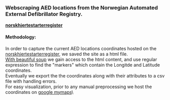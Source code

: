 ### Webscraping AED locations from the Norwegian Automated External Defibrillator Registry.
**[norskhjertestarterregister](https://www.norskhjertestarterregister.no)**

#### Methodology:

In order to capture the current AED locations coordinates hosted on the [norskhjertestarterregister](https://www.norskhjertestarterregister.no), we saved the site as a html file.\
[With beautiful soup](https://github.com/adamsky777/Msc_Thesis_AED_Optimization/blob/main/AED_Locations/Hjertestarter_coordinates.ipynb) we gain access to the html content, and use regular expression to find the "markers" which contain the Longitde and Latitude coordinates.\
Eventually we export the the coordinates along with their attributes to a csv file with handling errors.\
For easy visualization, prior to any manual preprocessing we host the coordinates on [google mymaps](https://www.google.com/maps/d/edit?mid=1y8HDK0ikYhxhw880fL8i5mM6k1FcZAA&usp=sharing)\






